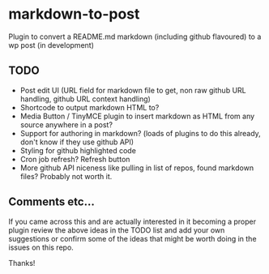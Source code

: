 markdown-to-post
================

Plugin to convert a README.md markdown (including github flavoured) to a wp post (in development)

## TODO

* Post edit UI (URL field for markdown file to get, non raw github URL handling, github URL context handling)
* Shortcode to output markdown HTML to?
* Media Button / TinyMCE plugin to insert markdown as HTML from any source anywhere in a post?
* Support for authoring in markdown? (loads of plugins to do this already, don't know if they use github API)
* Styling for github highlighted code
* Cron job refresh? Refresh button
* More github API niceness like pulling in list of repos, found markdown files? Probably not worth it.

## Comments etc...

If you came across this and are actually interested in it becoming a proper plugin review the above ideas in the TODO
list and add your own suggestions or confirm some of the ideas that might be worth doing in the issues on this repo.

Thanks!
